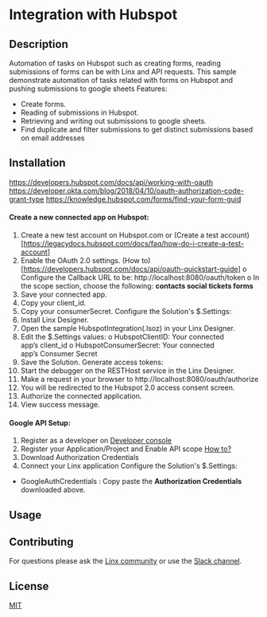 # Integration with Hubspot

## Description
Automation of tasks on Hubspot such as creating forms, reading submissions of forms can be with Linx and API requests. This sample demonstrate automation of tasks related with forms on Hubspot and pushing submissions  to google sheets
Features:
* Create forms.
* Reading of submissions in Hubspot.
* Retrieving and writing out submissions to google sheets.
* Find duplicate and filter submissions to get distinct submissions based on email addresses
## Installation

https://developers.hubspot.com/docs/api/working-with-oauth
https://developer.okta.com/blog/2018/04/10/oauth-authorization-code-grant-type
https://knowledge.hubspot.com/forms/find-your-form-guid

#### Create a new connected app on Hubspot:
1. Create a new test account on Hubspot.com or (Create a test account)[https://legacydocs.hubspot.com/docs/faq/how-do-i-create-a-test-account]
2. Enable the OAuth 2.0 settings. 
(How to) [https://developers.hubspot.com/docs/api/oauth-quickstart-guide]
o Configure the Callback URL to be: http://localhost:8080/oauth/token
o In the scope section, choose the following: **contacts social tickets forms**
3. Save your connected app.
4. Copy your client_id.
5. Copy your consumerSecret.
Configure the Solution's $.Settings:
1. Install Linx Designer.
2. Open the sample HubspotIntegration(.lsoz) in your Linx Designer.
3. Edit the $.Settings values:
o HubspotClientID: Your connected app’s client_id
o HubspotConsumerSecret: Your connected app’s Consumer Secret
4. Save the Solution.
Generate access tokens:
1. Start the debugger on the RESTHost service in the Linx Designer.
2. Make a request in your browser to http://localhost:8080/oauth/authorize
3. You will be redirected to the Hubspot 2.0 access consent screen.
4. Authorize the connected application.
5. View success message.
 
#### Google API Setup:

1. Register as a developer on [Developer console](https://console.developers.google.com/)
2. Register your Application/Project and Enable API scope [How to?](https://linx.software/docs/guides/googleapis/)
3. Download Authorization Credentials
4. Connect your Linx application
Configure the Solution's $.Settings:
  * GoogleAuthCredentials : Copy paste the **Authorization Credentials** downloaded above.

## Usage


## Contributing

For questions please ask the [Linx community](https://linx/software/community) or use the [Slack channel](https://linxsoftware.slack.com/archives/C01FLBC1XNX). 

## License

[MIT](https://github.com/linx-software/template-repo/blob/main/LICENSE.txt)

